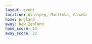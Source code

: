 ```yaml
---
layout: event
location: Winnipeg, Manitoba, Canada
home: England
away: New Zealand
home_score: 13
away_score: 32
---
```

